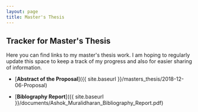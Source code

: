 ```yaml
---
layout: page
title: Master's Thesis
---
```


## Tracker for Master's Thesis

Here you can find links to my master's thesis work. I am hoping to regularly update this space to keep a track of my progress and also for easier sharing of information.

* [**Abstract of the Proposal**]({{ site.baseurl }}/masters_thesis/2018-12-06-Proposal)

* [**Biblography Report**]({{ site.baseurl }}/documents/Ashok_Muralidharan_Bibliography_Report.pdf)